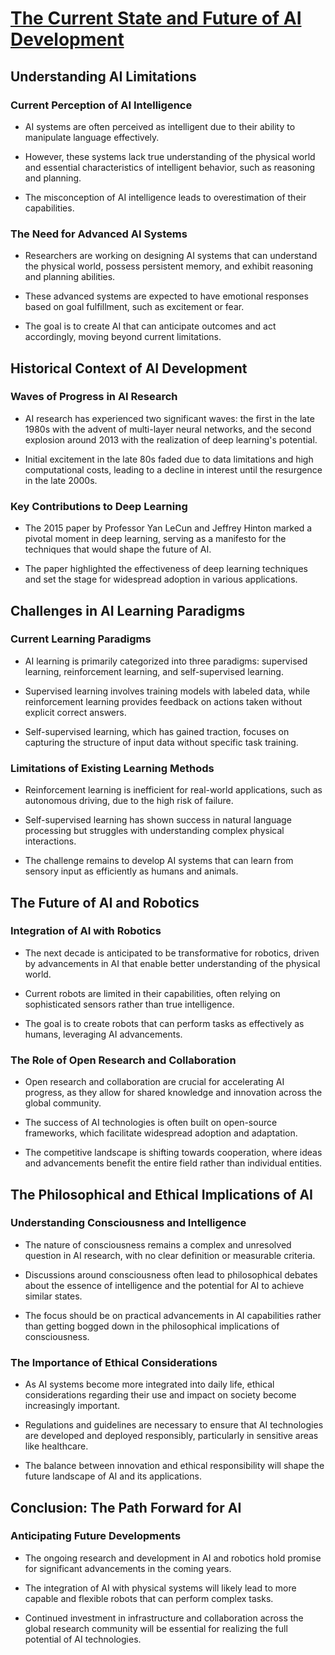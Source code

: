 # [The Current State and Future of AI Development](https://www.youtube.com/watch?v=RUnFgu8kH-4)

## Understanding AI Limitations

### Current Perception of AI Intelligence

- AI systems are often perceived as intelligent due to their ability to manipulate language effectively.

- However, these systems lack true understanding of the physical world and essential characteristics of intelligent behavior, such as reasoning and planning.

- The misconception of AI intelligence leads to overestimation of their capabilities.

### The Need for Advanced AI Systems

- Researchers are working on designing AI systems that can understand the physical world, possess persistent memory, and exhibit reasoning and planning abilities.

- These advanced systems are expected to have emotional responses based on goal fulfillment, such as excitement or fear.

- The goal is to create AI that can anticipate outcomes and act accordingly, moving beyond current limitations.

## Historical Context of AI Development

### Waves of Progress in AI Research

- AI research has experienced two significant waves: the first in the late 1980s with the advent of multi-layer neural networks, and the second explosion around 2013 with the realization of deep learning's potential.

- Initial excitement in the late 80s faded due to data limitations and high computational costs, leading to a decline in interest until the resurgence in the late 2000s.

### Key Contributions to Deep Learning

- The 2015 paper by Professor Yan LeCun and Jeffrey Hinton marked a pivotal moment in deep learning, serving as a manifesto for the techniques that would shape the future of AI.

- The paper highlighted the effectiveness of deep learning techniques and set the stage for widespread adoption in various applications.

## Challenges in AI Learning Paradigms

### Current Learning Paradigms

- AI learning is primarily categorized into three paradigms: supervised learning, reinforcement learning, and self-supervised learning.

- Supervised learning involves training models with labeled data, while reinforcement learning provides feedback on actions taken without explicit correct answers.

- Self-supervised learning, which has gained traction, focuses on capturing the structure of input data without specific task training.

### Limitations of Existing Learning Methods

- Reinforcement learning is inefficient for real-world applications, such as autonomous driving, due to the high risk of failure.

- Self-supervised learning has shown success in natural language processing but struggles with understanding complex physical interactions.

- The challenge remains to develop AI systems that can learn from sensory input as efficiently as humans and animals.

## The Future of AI and Robotics

### Integration of AI with Robotics

- The next decade is anticipated to be transformative for robotics, driven by advancements in AI that enable better understanding of the physical world.

- Current robots are limited in their capabilities, often relying on sophisticated sensors rather than true intelligence.

- The goal is to create robots that can perform tasks as effectively as humans, leveraging AI advancements.

### The Role of Open Research and Collaboration

- Open research and collaboration are crucial for accelerating AI progress, as they allow for shared knowledge and innovation across the global community.

- The success of AI technologies is often built on open-source frameworks, which facilitate widespread adoption and adaptation.

- The competitive landscape is shifting towards cooperation, where ideas and advancements benefit the entire field rather than individual entities.

## The Philosophical and Ethical Implications of AI

### Understanding Consciousness and Intelligence

- The nature of consciousness remains a complex and unresolved question in AI research, with no clear definition or measurable criteria.

- Discussions around consciousness often lead to philosophical debates about the essence of intelligence and the potential for AI to achieve similar states.

- The focus should be on practical advancements in AI capabilities rather than getting bogged down in the philosophical implications of consciousness.

### The Importance of Ethical Considerations

- As AI systems become more integrated into daily life, ethical considerations regarding their use and impact on society become increasingly important.

- Regulations and guidelines are necessary to ensure that AI technologies are developed and deployed responsibly, particularly in sensitive areas like healthcare.

- The balance between innovation and ethical responsibility will shape the future landscape of AI and its applications.

## Conclusion: The Path Forward for AI

### Anticipating Future Developments

- The ongoing research and development in AI and robotics hold promise for significant advancements in the coming years.

- The integration of AI with physical systems will likely lead to more capable and flexible robots that can perform complex tasks.

- Continued investment in infrastructure and collaboration across the global research community will be essential for realizing the full potential of AI technologies.

